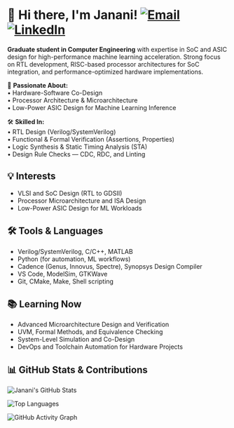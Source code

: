 # 👋 Hi there, I'm Janani! [![Email](https://img.shields.io/badge/Gmail-D14836?style=flat&logo=gmail&logoColor=white)](mailto:jsrinivasan4020@sdsu.edu) [![LinkedIn](https://img.shields.io/badge/-LinkedIn-0A66C2?style=flat&logo=linkedin&logoColor=white)](https://www.linkedin.com/in/janani-priyadharshini-srinivasan-ba26751ab/)
 **Graduate student in Computer Engineering** with expertise in SoC and ASIC design for high-performance machine learning acceleration. Strong focus on RTL development, RISC-based processor architectures for SoC integration, and performance-optimized hardware implementations.

🔧 **Passionate About:**  
• Hardware-Software Co-Design  
• Processor Architecture & Microarchitecture  
• Low-Power ASIC Design for Machine Learning Inference  

🛠️ **Skilled In:**  
• RTL Design (Verilog/SystemVerilog)  
• Functional & Formal Verification (Assertions, Properties)  
• Logic Synthesis & Static Timing Analysis (STA)  
• Design Rule Checks — CDC, RDC, and Linting  


## 💡 Interests
- VLSI and SoC Design (RTL to GDSII)
- Processor Microarchitecture and ISA Design
- Low-Power ASIC Design for ML Workloads

## 🛠️ Tools & Languages
- Verilog/SystemVerilog, C/C++, MATLAB
- Python (for automation, ML workflows)
- Cadence (Genus, Innovus, Spectre), Synopsys Design Compiler
- VS Code, ModelSim, GTKWave
- Git, CMake, Make, Shell scripting


## 📚 Learning Now
- Advanced Microarchitecture Design and Verification
- UVM, Formal Methods, and Equivalence Checking
- System-Level Simulation and Co-Design
- DevOps and Toolchain Automation for Hardware Projects



## 📊 GitHub Stats & Contributions

![Janani's GitHub Stats](https://github-readme-stats.vercel.app/api?username=JananiPSrinivasan&show_icons=true&theme=default)

![Top Languages](https://github-readme-stats.vercel.app/api/top-langs/?username=JananiPSrinivasan&layout=compact&theme=default)

![GitHub Activity Graph](https://github-readme-activity-graph.vercel.app/graph?username=JananiPSrinivasan&theme=github-light)


